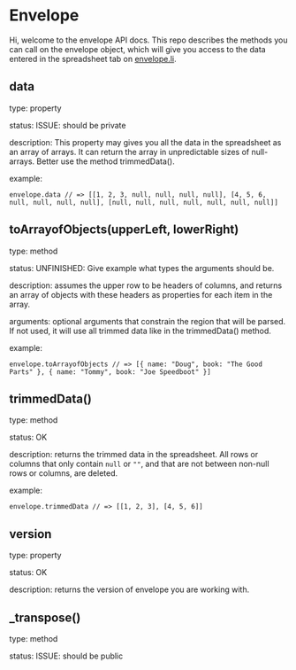 # Envelope
Hi, welcome to the envelope API docs. This repo describes the methods you can call on the envelope object, which will give you access to the data entered in the spreadsheet tab on [envelope.li](https://envelope.li).

## data
type: property

status: ISSUE: should be private

description: This property may gives you all the data in the spreadsheet as an array of arrays. It can return the array in unpredictable sizes of null-arrays. Better use the method trimmedData().

example: 

`envelope.data // => [[1, 2, 3, null, null, null, null], [4, 5, 6, null, null, null, null], [null, null, null, null, null, null, null]]`

## toArrayofObjects(upperLeft, lowerRight)
type: method

status: UNFINISHED: Give example what types the arguments should be.

description: assumes the upper row to be headers of columns, and returns an array of objects with these headers as properties for each item in the array.

arguments: optional arguments that constrain the region that will be parsed. If not used, it will use all trimmed data like in the trimmedData() method.

example:

`envelope.toArrayofObjects // => [{ name: "Doug", book: "The Good Parts" }, { name: "Tommy", book: "Joe Speedboot" }]`


## trimmedData()
type: method

status: OK

description: returns the trimmed data in the spreadsheet. All rows or columns that only contain `null` or `""`, and that are not between non-null rows or columns, are deleted. 

example:

`envelope.trimmedData // => [[1, 2, 3], [4, 5, 6]]`

## version
type: property

status: OK

description: returns the version of envelope you are working with.

## _transpose()
type: method

status: ISSUE: should be public

